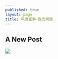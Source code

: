 ```yaml
---
published: true
layout: page
title: 年度盛事-點光明燈
---
```

## A New Post

![]({{site.baseurl}}/{{site.baseurl}}/)
